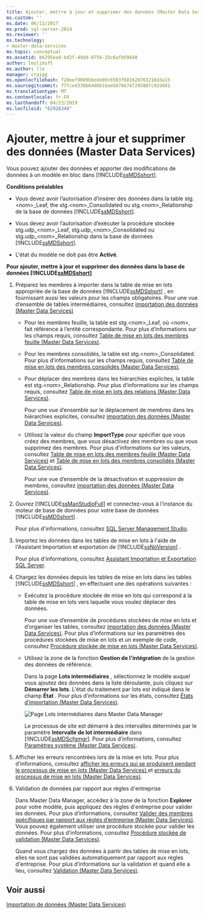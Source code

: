 ```yaml
---
title: Ajouter, mettre à jour et supprimer des données (Master Data Services) | Microsoft Docs
ms.custom: ''
ms.date: 06/13/2017
ms.prod: sql-server-2014
ms.reviewer: ''
ms.technology:
- master-data-services
ms.topic: conceptual
ms.assetid: b6295ead-bd2f-49dd-8756-35c6afb59648
author: leolimsft
ms.author: lle
manager: craigg
ms.openlocfilehash: f20eef9609bbede00c6503f681620763216d3a15
ms.sourcegitcommit: f7fced330b64d6616aeb8766747295807c92dd41
ms.translationtype: MT
ms.contentlocale: fr-FR
ms.lasthandoff: 04/23/2019
ms.locfileid: "62926348"
---
```

# <a name="add-update-and-delete-data-master-data-services"></a>Ajouter, mettre à jour et supprimer des données (Master Data Services)
  Vous pouvez ajouter des données et apporter des modifications de données à un modèle en bloc dans [!INCLUDE[ssMDSshort](../includes/ssmdsshort-md.md)].  
  
 **Conditions préalables**  
  
-   Vous devez avoir l’autorisation d’insérer des données dans la table stg.\<nom>_Leaf, the stg.\<nom>_Consolidated ou stg.\<nom>_Relationship de la base de données [!INCLUDE[ssMDSshort](../includes/ssmdsshort-md.md)].  
  
-   Vous devez avoir l’autorisation d’exécuter la procédure stockée stg.udp_\<nom>_Leaf, stg.udp\_\<nom>_Consolidated ou stg.udp\_\<nom>_Relationship dans la base de données [!INCLUDE[ssMDSshort](../includes/ssmdsshort-md.md)].  
  
-   L'état du modèle ne doit pas être **Activé**.  
  
 **Pour ajouter, mettre à jour et supprimer des données dans la base de données [!INCLUDE[ssMDSshort](../includes/ssmdsshort-md.md)]**  
  
1.  Préparez les membres à importer dans la table de mise en lots appropriée de la base de données [!INCLUDE[ssMDSshort](../includes/ssmdsshort-md.md)] , en fournissant aussi les valeurs pour les champs obligatoires. Pour une vue d’ensemble de tables intermédiaires, consultez [importation des données &#40;Master Data Services&#41;](overview-importing-data-from-tables-master-data-services.md)  
  
    -   Pour les membres feuille, la table est stg.\<nom>_Leaf, où \<nom>, fait référence à l’entité correspondante. Pour plus d’informations sur les champs requis, consultez [Table de mise en lots des membres feuille &#40;Master Data Services&#41;](../../2014/master-data-services/leaf-member-staging-table-master-data-services.md).  
  
    -   Pour les membres consolidés, la table est stg.\<nom>_Consolidated. Pour plus d’informations sur les champs requis, consultez [Table de mise en lots des membres consolidés &#40;Master Data Services&#41;](../../2014/master-data-services/consolidated-member-staging-table-master-data-services.md).  
  
    -   Pour déplacer des membres dans les hiérarchies explicites, la table est stg.\<nom>_Relationship. Pour plus d’informations sur les champs requis, consultez [Table de mise en lots des relations &#40;Master Data Services&#41;](../../2014/master-data-services/relationship-staging-table-master-data-services.md).  
  
         Pour une vue d’ensemble sur le déplacement de membres dans les hiérarchies explicites, consultez [importation des données &#40;Master Data Services&#41;](overview-importing-data-from-tables-master-data-services.md).  
  
    -   Utilisez la valeur du champ **ImportType** pour spécifier que vous créez des membres, que vous désactivez des membres ou que vous supprimez des membres. Pour plus d’informations sur les valeurs, consultez [Table de mise en lots des membres feuille &#40;Master Data Services&#41;](../../2014/master-data-services/leaf-member-staging-table-master-data-services.md) et [Table de mise en lots des membres consolidés &#40;Master Data Services&#41;](../../2014/master-data-services/consolidated-member-staging-table-master-data-services.md).  
  
         Pour une vue d’ensemble de la désactivation et suppression de membres, consultez [importation des données &#40;Master Data Services&#41;](overview-importing-data-from-tables-master-data-services.md).  
  
2.  Ouvrez [!INCLUDE[ssManStudioFull](../includes/ssmanstudiofull-md.md)] et connectez-vous à l'instance du moteur de base de données pour votre base de données [!INCLUDE[ssMDSshort](../includes/ssmdsshort-md.md)] .  
  
     Pour plus d'informations, consultez [SQL Server Management Studio](../ssms/sql-server-management-studio-ssms.md).  
  
3.  Importez les données dans les tables de mise en lots à l'aide de l'Assistant Importation et exportation de [!INCLUDE[ssNoVersion](../includes/ssnoversion-md.md)] .  
  
     Pour plus d'informations, consultez [Assistant Importation et Exportation SQL Server](../integration-services/import-export-data/import-and-export-data-with-the-sql-server-import-and-export-wizard.md).  
  
4.  Chargez les données depuis les tables de mise en lots dans les tables [!INCLUDE[ssMDSshort](../includes/ssmdsshort-md.md)] , en effectuant une des opérations suivantes :  
  
    -   Exécutez la procédure stockée de mise en lots qui correspond à la table de mise en lots vers laquelle vous voulez déplacer des données.  
  
         Pour une vue d’ensemble de procédures stockées de mise en lots et d’organiser les tables, consultez [importation des données &#40;Master Data Services&#41;](overview-importing-data-from-tables-master-data-services.md). Pour plus d’informations sur les paramètres des procédures stockées de mise en lots et un exemple de code, consultez [Procédure stockée de mise en lots &#40;Master Data Services&#41;](../../2014/master-data-services/staging-stored-procedure-master-data-services.md).  
  
    -   Utilisez la zone de la fonction **Gestion de l'intégration** de la gestion des données de référence.  
  
         Dans la page **Lots intermédiaires** , sélectionnez le modèle auquel vous ajoutez des données dans la liste déroulante, puis cliquez sur **Démarrer les lots**. L'état du traitement par lots est indiqué dans le champ **État** . Pour plus d’informations sur les états, consultez [États d’importation &#40;Master Data Services&#41;](../../2014/master-data-services/import-statuses-master-data-services.md).  
  
         ![Page Lots intermédiaires dans Master Data Manager](../../2014/master-data-services/media/mds-staging-batches.png "Page Lots intermédiaires dans Master Data Manager")  
  
         Le processus de site est démarré à des intervalles déterminés par le paramètre **Intervalle de lot intermédiaire** dans [!INCLUDE[ssMDScfgmgr](../includes/ssmdscfgmgr-md.md)]. Pour plus d’informations, consultez [Paramètres système &#40;Master Data Services&#41;](../../2014/master-data-services/system-settings-master-data-services.md).  
  
5.  Afficher les erreurs rencontrées lors de la mise en lots. Pour plus d’informations, consultez [afficher les erreurs qui se produisent pendant le processus de mise en lots &#40;Master Data Services&#41; ](view-errors-that-occur-during-staging-master-data-services.md) et [erreurs du processus de mise en lots &#40;Master Data Services&#41;](../../2014/master-data-services/staging-process-errors-master-data-services.md).  
  
6.  Validation de données par rapport aux règles d'entreprise  
  
     Dans Master Data Manager, accédez à la zone de la fonction **Explorer** pour votre modèle, puis appliquez des règles d'entreprise pour valider les données. Pour plus d’informations, consultez [Valider des membres spécifiques par rapport aux règles d’entreprise &#40;Master Data Services&#41;](../../2014/master-data-services/validate-specific-members-against-business-rules-master-data-services.md). Vous pouvez également utiliser une procédure stockée pour valider les données. Pour plus d’informations, consultez [Procédure stockée de validation &#40;Master Data Services&#41;](../../2014/master-data-services/validation-stored-procedure-master-data-services.md).  
  
     Quand vous chargez des données à partir des tables de mise en lots, elles ne sont pas validées automatiquement par rapport aux règles d'entreprise. Pour plus d’informations sur la validation et quand elle a lieu, consultez [Validation &#40;Master Data Services&#41;](../../2014/master-data-services/validation-master-data-services.md).  
  
## <a name="see-also"></a>Voir aussi  
 [Importation de données &#40;Master Data Services&#41;](overview-importing-data-from-tables-master-data-services.md)  
  
  
